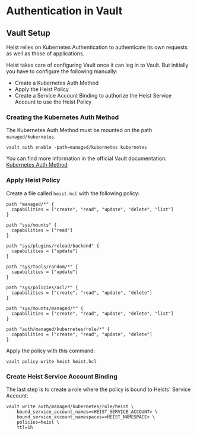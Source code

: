 # Authentication in Vault

## Vault Setup

Heist relies on Kubernetes Authentication to authenticate its own
requests as well as those of applications.

Heist takes care of configuring Vault once it can log in to Vault.
But initially you have to configure the following manually:

- Create a Kubernetes Auth Method
- Apply the Heist Policy
- Create a Service Account Binding to authorize
  the Heist Service Account to use the Heist Policy

### Creating the Kubernetes Auth Method

The Kubernetes Auth Method must be mounted on the path `managed/kubernetes`.

```shell
vault auth enable -path=managed/kubernetes kubernetes
```

You can find more information in the official Vault documentation:
[Kubernetes Auth Method](https://www.vaultproject.io/docs/auth/kubernetes)

### Apply Heist Policy

Create a file called `heist.hcl` with the following policy:

```text
path "managed/*" {
  capabilities = ["create", "read", "update", "delete", "list"]
}

path "sys/mounts" {
  capabilities = ["read"]
}

path "sys/plugins/reload/backend" {
  capabilities = ["update"]
}

path "sys/tools/random/*" {
  capabilities = ["update"]
}

path "sys/policies/acl/*" {
  capabilities = ["create", "read", "update", "delete"]
}

path "sys/mounts/managed/*" {
  capabilities = ["create", "read", "update", "delete", "list"]
}

path "auth/managed/kubernetes/role/*" {
  capabilities = ["create", "read", "update", "delete"]
}
```

Apply the policy with this command:

```shell
vault policy write heist heist.hcl
```

### Create Heist Service Account Binding

The last step is to create a role where the policy is bound to Heists'
Service Account:

```shell
vault write auth/managed/kubernetes/role/heist \
    bound_service_account_names=<HEIST_SERVICE_ACCOUNT> \
    bound_service_account_namespaces=<HEIST_NAMESPACE> \
    policies=heist \
    ttl=1h
```
